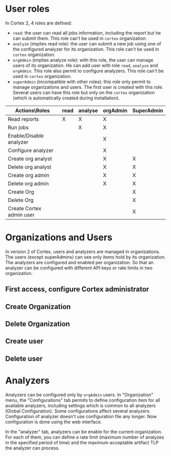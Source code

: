 # User roles

In Cortex 2, 4 roles are defined:
 - `read`: the user can read all jobs information, including the report but he
can submit them. This role can't be used in `cortex` organization.
 - `analyze` (implies read role): the user can submit a new job using one of the
configured analyzer for its organization. This role can't be used in `cortex`
organization.
 - `orgAdmin` (implies analyze role): with this role, the user can manage users
of its organization. He can add user with role `read`, `analyze` and `orgAdmin`.
This role also permit to configure analyzers. This role can't be used in
`cortex` organization.
 - `superAdmin` (incompatible with other roles): this role only permit to manage
organizations and users. The first user is created with this role. Several users
can have this role but only on the `cortex` organization (which is automatically
created during installation).

| Actions\\Roles           | read | analyse | orgAdmin | SuperAdmin |
| ------------------------ | ---- | ------- | -------- | ---------- |
| Read reports             |  X   |    X    |    X     |            |
| Run jobs                 |      |    X    |    X     |            |
| Enable/Disable analyzer  |      |         |    X     |            |
| Configure analyzer       |      |         |    X     |            |
| Create org analyst       |      |         |    X     |     X      |
| Delete org analyst       |      |         |    X     |     X      |
| Create org admin         |      |         |    X     |     X      |
| Delete org admin         |      |         |    X     |     X      |
| Create Org               |      |         |          |     X      |
| Delete Org               |      |         |          |     X      |
| Create Cortex admin user |      |         |          |     X      |

# Organizations and Users
In version 2 of Cortex, users and analyzers are managed in organizations. The users (except superAdmins) can see only items hold by its organization. The analyzers are configured and enabled per organization. So that an analyzer can be configured with different API keys or rate limits in two organization.

## First access, configure Cortex administrator


## Create Organization

## Delete Organization

## Create user

## Delete user


# Analyzers

Analyzers can be configured only by `orgAdmin` users. In "Organization" menu,
the "Configurations" tab permits to define configuration item for all available
analyzers, including settings which is common to all analyzers (Global
Configuration). Some configurations affect several analyzers. Configuration of
analyzer doesn't use configuration file any longer. Now configuration is done
using the web interface.

In the "analyzer" tab, analyzers can be enable for the current organization. For
each of them, you can define a rate limit (maximum number of analyzes in the
specified period of time) and the maximum acceptable artifact TLP the analyzer
can process.
